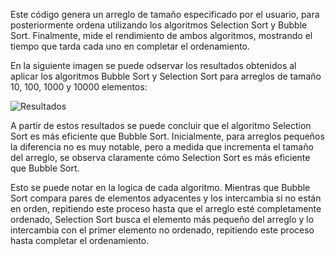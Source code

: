 Este código genera un arreglo de tamaño especificado por el usuario, para posteriormente ordena utilizando los algoritmos Selection Sort y Bubble Sort. Finalmente, mide el rendimiento de ambos algoritmos, mostrando el tiempo que tarda cada uno en completar el ordenamiento.


En la siguiente imagen se puede odservar los resultados obtenidos al aplicar los algoritmos Bubble Sort y Selection Sort para arreglos de tamaño 10, 100, 1000 y 10000 elementos:

![Resultados](T2_C34587-1.png)

A partir de estos resultados se puede concluir que el algoritmo Selection Sort es más eficiente que Bubble Sort. Inicialmente, para arreglos pequeños la diferencia no es muy notable, pero a medida que incrementa el tamaño del arreglo, se observa claramente cómo Selection Sort es más eficiente que Bubble Sort.

Esto se puede notar en la logica de cada algoritmo. Mientras que Bubble Sort compara pares de elementos adyacentes y los intercambia si no están en orden, repitiendo este proceso hasta que el arreglo esté completamente ordenado, Selection Sort busca el elemento más pequeño del arreglo y lo intercambia con el primer elemento no ordenado, repitiendo este proceso hasta completar el ordenamiento.

